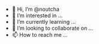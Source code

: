 - 👋 Hi, I’m @noutcha
- 👀 I’m interested in ...
- 🌱 I’m currently learning ...
- 💞️ I’m looking to collaborate on ...
- 📫 How to reach me ...

<!---
noutcha/noutcha is a ✨ special ✨ repository because its `README.md` (this file) appears on your GitHub profile.
You can click the Preview link to take a look at your changes.
--->

